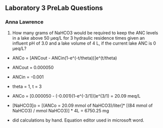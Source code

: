 ## Laboratory 3 PreLab Questions
### Anna Lawrence

1. How many grams of NaHCO3 would be required to keep the ANC levels in a lake above 50 µeq/L for 3 hydraulic residence times given an influent pH of 3.0 and a lake volume of 4 L, if the current lake ANC is 0 µeq/L?
* ANCo = [ANCout - ANCin(1-e^(-t/theta))]e^(t/theta)
* ANCout = 0.000050
* ANCin = -0.001
* theta = 1, t = 3
* ANCo = [0.000050 - (-0.001)(1-e^(-3/1))]e^(3/1) = 20.09 meq/L
* [NaHCO3]o = [(ANCo = 20.09 mmol of NaHCO3)/liter]* [(84 mmol of NaHCO3) / mmol NaHCO3)] * 4L
= 6750.25 mg

* did calculations by hand. Equation editor used in microsoft word.  

